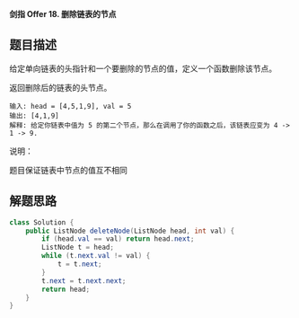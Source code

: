 **剑指 Offer 18. 删除链表的节点**

## 题目描述

给定单向链表的头指针和一个要删除的节点的值，定义一个函数删除该节点。

返回删除后的链表的头节点。

```
输入: head = [4,5,1,9], val = 5
输出: [4,1,9]
解释: 给定你链表中值为 5 的第二个节点，那么在调用了你的函数之后，该链表应变为 4 -> 1 -> 9.
```


说明：

题目保证链表中节点的值互不相同

## 解题思路

```java
class Solution {
    public ListNode deleteNode(ListNode head, int val) {
        if (head.val == val) return head.next;
        ListNode t = head;
        while (t.next.val != val) {
            t = t.next;
        }
        t.next = t.next.next;
        return head;
    }
}
```
